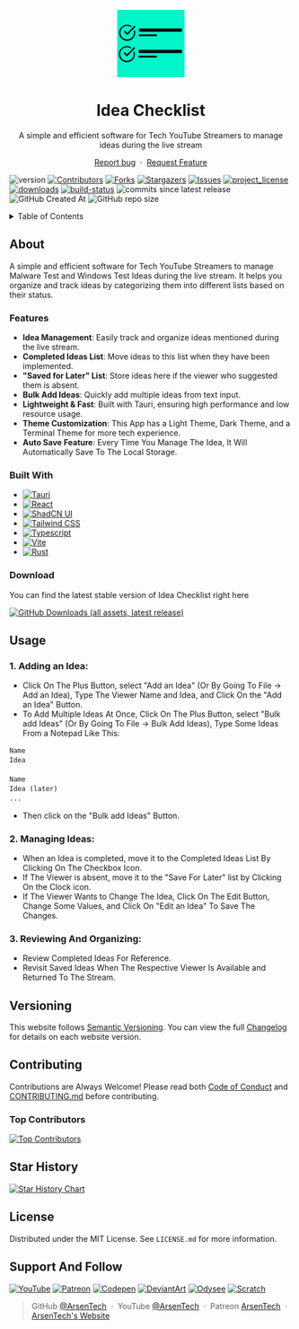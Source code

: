 <p align="center">
     <img src=".github/readme-logo.png" alt="Idea Checklist" width="120" height="120">
</p>
<h1 align="center">Idea Checklist</h3>
<p align="center">A simple and efficient software for Tech YouTube Streamers to manage ideas during the live stream</p>
<p align="center">
     <a href="https://github.com/ArsenTech/idea-checklist/issues/new?assignees=&labels=&template=bug_report.md&title=">Report bug</a>
     &nbsp;&middot;&nbsp;
     <a href="https://github.com/ArsenTech/idea-checklist/issues/new?assignees=&labels=&template=feature_request.md&title=">Request Feature</a>
</p>

![version][version-shield]
[![Contributors][contributors-shield]][contributors-url]
[![Forks][forks-shield]][forks-url]
[![Stargazers][stars-shield]][stars-url]
[![Issues][issues-shield]][issues-url]
[![project_license][license-shield]][license-url]
[![downloads][downloads-shield]][downloads-url]
[![build-status][status-shield]][status-url]
![commits since latest release][commits-since-shield]
![GitHub Created At][created-at-shield]
![GitHub repo size][repo-size-shield]

<details>
     <summary>Table of Contents</summary>
     <ol>
          <li>
               <a href="#about">About</a>
               <ul>
                    <li><a href="#features">Features</a></li>
                    <li><a href="#built-with">Built With</a></li>
                    <li><a href="#download">Download</a></li>
               </ul>
          </li>
          <li><a href="#usage">Usage</a></li>
          <li><a href="#versioning">Versioning</a></li>
          <li><a href="#contributing">Contributing</a></li>
          <li><a href="#star-history">Star History</a></li>
     </ol>

</details>

## About
A simple and efficient software for Tech YouTube Streamers to manage Malware Test and Windows Test Ideas during the live stream. It helps you organize and track ideas by categorizing them into different lists based on their status.
### Features
- **Idea Management**: Easily track and organize ideas mentioned during the live stream.
- **Completed Ideas List**: Move ideas to this list when they have been implemented.
- **"Saved for Later" List**: Store ideas here if the viewer who suggested them is absent.
- **Bulk Add Ideas**: Quickly add multiple ideas from text input.
- **Lightweight & Fast**: Built with Tauri, ensuring high performance and low resource usage.
- **Theme Customization**: This App has a Light Theme, Dark Theme, and a Terminal Theme for more tech experience.
- **Auto Save Feature**: Every Time You Manage The Idea, It Will Automatically Save To The Local Storage.
### Built With
- [![Tauri][tauri-shield]][tauri-url]
- [![React][react-shield]][react-url]
- [![ShadCN UI][shadcn-shield]][shadcn-url]
- [![Tailwind CSS][tailwind-shield]][tailwind-url]
- [![Typescript][typescript-shield]][typescript-url]
- [![Vite][vite-shield]][vite-url]
- [![Rust][rust-shield]][rust-url]
### Download
You can find the latest stable version of Idea Checklist right here

[![GitHub Downloads (all assets, latest release)][download-shield]][download-url]

## Usage
### 1. Adding an Idea:
- Click On The Plus Button, select "Add an Idea" (Or By Going To File -> Add an Idea), Type The Viewer Name and Idea, and Click On the "Add an Idea" Button.
- To Add Multiple Ideas At Once, Click On The Plus Button, select "Bulk add Ideas" (Or By Going To File -> Bulk Add Ideas), Type Some Ideas From a Notepad Like This:
```txt
Name
Idea

Name
Idea (later)
...
```
- Then click on the "Bulk add Ideas" Button.

### 2. Managing Ideas:
- When an Idea is completed, move it to the Completed Ideas List By Clicking On The Checkbox Icon.
- If The Viewer is absent, move it to the "Save For Later" list by Clicking On the Clock icon.
- If The Viewer Wants to Change The Idea, Click On The Edit Button, Change Some Values, and Click On "Edit an Idea" To Save The Changes.

### 3. Reviewing And Organizing:
- Review Completed Ideas For Reference.
- Revisit Saved Ideas When The Respective Viewer Is Available and Returned To The Stream.

## Versioning
This website follows [Semantic Versioning](https://semver.org/). You can view the full [Changelog][changelog-url] for details on each website version.

## Contributing
Contributions are Always Welcome! Please read both [Code of Conduct][code-of-conduct-url] and [CONTRIBUTING.md][contributing-url] before contributing.
### Top Contributors
[![Top Contributors][top-contributors]][contributors-url]

## Star History
[![Star History Chart][star-history-chart]][star-history-url]

## License
Distributed under the MIT License. See `LICENSE.md` for more information.

## Support And Follow
[![YouTube][yt-shield]][yt-url]
[![Patreon][patreon-shield]][patreon-url]
[![Codepen][codepen-shield]][codepen-url]
[![DeviantArt][deviantart-shield]][deviantart-url]
[![Odysee][odysee-shield]][odysee-url]
[![Scratch][scratch-shield]][scratch-url]

> GitHub [@ArsenTech][github-url] &nbsp;&middot;&nbsp;
> YouTube [@ArsenTech][yt-url] &nbsp;&middot;&nbsp;
> Patreon [ArsenTech][patreon-url] &nbsp;&middot;&nbsp;
> [ArsenTech's Website][website-url]

<!-- Markdown Links -->
[star-history-chart]: https://api.star-history.com/svg?repos=ArsenTech/idea-checklist&type=Date
[star-history-url]: https://api.star-history.com/svg?repos=ArsenTech/idea-checklist&type=Date
[contributors-shield]: https://img.shields.io/github/contributors/ArsenTech/idea-checklist.svg?style=for-the-badge&color=%2322b455
[contributors-url]: https://github.com/ArsenTech/idea-checklist/graphs/contributors
[top-contributors]: https://contrib.rocks/image?repo=ArsenTech/idea-checklist
[forks-shield]: https://img.shields.io/github/forks/ArsenTech/idea-checklist.svg?style=for-the-badge&color=%2322b455
[forks-url]: https://github.com/ArsenTech/idea-checklist/network/members
[stars-shield]: https://img.shields.io/github/stars/ArsenTech/idea-checklist.svg?style=for-the-badge&color=%2322b455
[stars-url]: https://github.com/ArsenTech/idea-checklist/stargazers
[issues-shield]: https://img.shields.io/github/issues/ArsenTech/idea-checklist.svg?style=for-the-badge
[issues-url]: https://github.com/ArsenTech/idea-checklist/issues
[license-shield]: https://img.shields.io/github/license/ArsenTech/idea-checklist?color=%2322b455&style=for-the-badge
[license-url]: https://github.com/ArsenTech/idea-checklist/blob/main/LICENSE.md
[version-shield]: https://img.shields.io/github/package-json/v/ArsenTech/idea-checklist?style=for-the-badge
[downloads-shield]: https://img.shields.io/github/downloads/ArsenTech/idea-checklist/total?style=for-the-badge&label=Total%20Downloads&color=%2322b455
[downloads-url]:https://github.com/ArsenTech/idea-checklist/releases
[status-shield]: https://img.shields.io/github/actions/workflow/status/ArsenTech/idea-checklist/main.yml?style=for-the-badge&color=%2322b455
[status-url]: https://github.com/ArsenTech/idea-checklist/actions/workflows/main.yml
[commits-since-shield]: https://img.shields.io/github/commits-since/ArsenTech/idea-checklist/latest?style=for-the-badge&color=%2322b455&label=Commits%20since%20latest%20version
[created-at-shield]: https://img.shields.io/github/created-at/ArsenTech/idea-checklist?style=for-the-badge
[repo-size-shield]: https://img.shields.io/github/repo-size/ArsenTech/idea-checklist?style=for-the-badge
[download-shield]: https://img.shields.io/github/downloads/ArsenTech/idea-checklist/latest/total?style=for-the-badge&label=Download&color=%2322b455
[download-url]: https://github.com/ArsenTech/idea-checklist/releases/latest
[code-of-conduct-url]: https://github.com/ArsenTech/idea-checklist/blob/main/CODE_OF_CONDUCT.md
[contributing-url]: https://github.com/ArsenTech/idea-checklist/blob/main/CONTRIBUTING.md
[changelog-url]: https://github.com/ArsenTech/idea-checklist/blob/main/CHANGELOG.md
[website-url]: https://arsentech.github.io

<!-- Languages -->
[tauri-shield]: https://img.shields.io/badge/Tauri-FFC131?style=for-the-badge&logo=Tauri&logoColor=white
[tauri-url]: https://tauri.app/
[react-shield]: https://img.shields.io/badge/React-20232A?style=for-the-badge&logo=react&logoColor=61DAFB
[react-url]: https://react.dev/
[shadcn-shield]: https://img.shields.io/badge/shadcn%2Fui-000000?style=for-the-badge&logo=shadcnui&logoColor=white
[shadcn-url]: https://ui.shadcn.com/
[tailwind-shield]: https://img.shields.io/badge/Tailwind_CSS-38B2AC?style=for-the-badge&logo=tailwind-css&logoColor=white
[tailwind-url]: https://tailwindcss.com/
[typescript-shield]: https://img.shields.io/badge/TypeScript-007ACC?style=for-the-badge&logo=typescript&logoColor=white
[typescript-url]: https://www.typescriptlang.org/
[vite-shield]: https://img.shields.io/badge/Vite-B73BFE?style=for-the-badge&logo=vite&logoColor=FFD62E
[vite-url]: https://vite.dev/
[rust-shield]: https://img.shields.io/badge/Rust-000000?style=for-the-badge&logo=rust&logoColor=white
[rust-url]: https://rust-lang.org/

<!-- External Links -->
[yt-shield]: https://img.shields.io/badge/ArsenTech%20-222222.svg?&style=for-the-badge&logo=YouTube&logoColor=%23FF0000
[yt-url]:https://www.youtube.com/channel/UCrtH0g6NE8tW5VIEgDySYtg
[patreon-shield]:https://img.shields.io/badge/-ArsenTech-222222?style=for-the-badge&logo=patreon&logoColor=white
[patreon-url]:https://www.patreon.com/ArsenTech
[codepen-shield]: https://img.shields.io/badge/-ArsenTech-222222?style=for-the-badge&logo=codepen&logoColor=white
[codepen-url]: https://codepen.io/ArsenTech
[deviantart-shield]: https://img.shields.io/badge/-Arsen2005-222222?style=for-the-badge&logo=deviantart&logoColor=05cc46
[deviantart-url]: https://www.deviantart.com/arsen2005
[odysee-shield]: https://img.shields.io/badge/-ArsenTech-222222?style=for-the-badge&logo=odysee&logoColor=FA9626
[odysee-url]: https://odysee.com/@ArsenTech
[scratch-shield]: https://img.shields.io/badge/-ArsenTech-222222?style=for-the-badge&logo=scratch&logoColor=orange
[scratch-url]: https://scratch.mit.edu/users/ArsenTech/
[github-url]: https://github.com/ArsenTech
